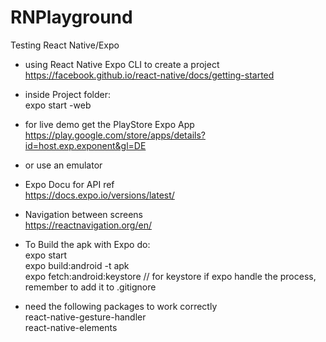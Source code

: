 # RNPlayground
Testing React Native/Expo  

- using React Native Expo CLI to create a project  
https://facebook.github.io/react-native/docs/getting-started  

- inside Project folder:  
expo start -web

- for live demo get the PlayStore Expo App  
https://play.google.com/store/apps/details?id=host.exp.exponent&gl=DE  
- or use an emulator  

- Expo Docu for API ref  
https://docs.expo.io/versions/latest/  

- Navigation between screens  
https://reactnavigation.org/en/  

- To Build the apk with Expo do:  
expo start  
expo build:android -t apk  
expo fetch:android:keystore // for keystore if expo handle the process, remember to add it to .gitignore

- need the following packages to work correctly  
react-native-gesture-handler  
react-native-elements
